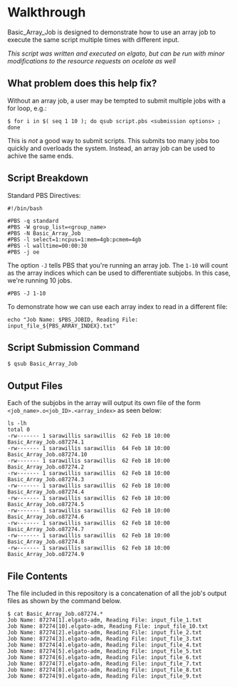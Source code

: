 # Walkthrough

Basic_Array_Job is designed to demonstrate how to use an array job to execute the same script multiple times with different input.

_This script was written and executed on elgato, but can be run with minor modifications to the resource requests on ocelote as well_

## What problem does this help fix?
Without an array job, a user may be tempted to submit multiple jobs with a for loop, e.g.:

```
$ for i in $( seq 1 10 ); do qsub script.pbs <submission options> ; done
```
This is *not* a good way to submit scripts. This submits too many jobs too quickly and overloads the system. Instead, an array job can be used to achive the same ends. 

## Script Breakdown

Standard PBS Directives:
```
#!/bin/bash

#PBS -q standard
#PBS -W group_list=<group_name>
#PBS -N Basic_Array_Job
#PBS -l select=1:ncpus=1:mem=4gb:pcmem=4gb
#PBS -l walltime=00:00:30
#PBS -j oe
```

The option ```-J``` tells PBS that you're running an array job. The ```1-10``` will count as the array indices which can be used to differentiate subjobs. In this case, we're running 10 jobs.
```
#PBS -J 1-10
```

To demonstrate how we can use each array index to read in a different file:
```
echo "Job Name: $PBS_JOBID, Reading File: input_file_${PBS_ARRAY_INDEX}.txt"
```

## Script Submission Command
```
$ qsub Basic_Array_Job
```

## Output Files
Each of the subjobs in the array will output its own file of the form ```<job_name>.o<job_ID>.<array_index>``` as seen below:

```
ls -lh
total 0
-rw------- 1 sarawillis sarawillis  62 Feb 18 10:00 Basic_Array_Job.o87274.1
-rw------- 1 sarawillis sarawillis  64 Feb 18 10:00 Basic_Array_Job.o87274.10
-rw------- 1 sarawillis sarawillis  62 Feb 18 10:00 Basic_Array_Job.o87274.2
-rw------- 1 sarawillis sarawillis  62 Feb 18 10:00 Basic_Array_Job.o87274.3
-rw------- 1 sarawillis sarawillis  62 Feb 18 10:00 Basic_Array_Job.o87274.4
-rw------- 1 sarawillis sarawillis  62 Feb 18 10:00 Basic_Array_Job.o87274.5
-rw------- 1 sarawillis sarawillis  62 Feb 18 10:00 Basic_Array_Job.o87274.6
-rw------- 1 sarawillis sarawillis  62 Feb 18 10:00 Basic_Array_Job.o87274.7
-rw------- 1 sarawillis sarawillis  62 Feb 18 10:00 Basic_Array_Job.o87274.8
-rw------- 1 sarawillis sarawillis  62 Feb 18 10:00 Basic_Array_Job.o87274.9
```

## File Contents

The file included in this repository is a concatenation of all the job's output files as shown by the command below.

```
$ cat Basic_Array_Job.o87274.*
Job Name: 87274[1].elgato-adm, Reading File: input_file_1.txt
Job Name: 87274[10].elgato-adm, Reading File: input_file_10.txt
Job Name: 87274[2].elgato-adm, Reading File: input_file_2.txt
Job Name: 87274[3].elgato-adm, Reading File: input_file_3.txt
Job Name: 87274[4].elgato-adm, Reading File: input_file_4.txt
Job Name: 87274[5].elgato-adm, Reading File: input_file_5.txt
Job Name: 87274[6].elgato-adm, Reading File: input_file_6.txt
Job Name: 87274[7].elgato-adm, Reading File: input_file_7.txt
Job Name: 87274[8].elgato-adm, Reading File: input_file_8.txt
Job Name: 87274[9].elgato-adm, Reading File: input_file_9.txt
```
